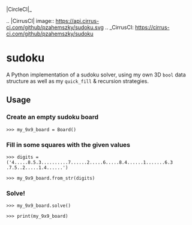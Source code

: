 |CircleCI|_

.. |CirrusCI| image:: https://api.cirrus-ci.com/github/pzahemszky/sudoku.svg
.. _CirrusCI: https://cirrus-ci.com/github/pzahemszky/sudoku

# sudoku

A Python implementation of a sudoku solver, using my own 3D `bool` data structure as well as my `quick_fill` & recursion strategies.

## Usage

### Create an empty sudoku board
`>>> my_9x9_board = Board()`

### Fill in some squares with the given values
`>>> digits = ('4.....8.5.3..........7......2.....6.....8.4......1.......6.3
.7.5..2.....1.4......')`

`>>> my_9x9_board.from_str(digits)`

### Solve!
`>>> my_9x9_board.solve()`

`>>> print(my_9x9_board)`
